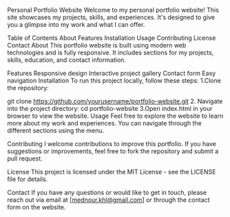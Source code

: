 Personal Portfolio Website
Welcome to my personal portfolio website! This site showcases my projects, skills, and experiences. It's designed to give you a glimpse into my work and what I can offer.

Table of Contents
About
Features
Installation
Usage
Contributing
License
Contact
About
This portfolio website is built using modern web technologies and is fully responsive. It includes sections for my projects, skills, education, and contact information.

Features
Responsive design
Interactive project gallery
Contact form
Easy navigation
Installation
To run this project locally, follow these steps:
1.Clone the repository:

git clone https://github.com/yourusername/portfolio-website.git
2. Navigate into the project directory:
cd portfolio-website
3.Open index.html in your browser to view the website.
Usage
Feel free to explore the website to learn more about my work and experiences. You can navigate through the different sections using the menu.

Contributing
I welcome contributions to improve this portfolio. If you have suggestions or improvements, feel free to fork the repository and submit a pull request.

License
This project is licensed under the MIT License - see the LICENSE file for details.

Contact
If you have any questions or would like to get in touch, please reach out via email at [mednour.khl@gmail.com] or through the contact form on the website.


